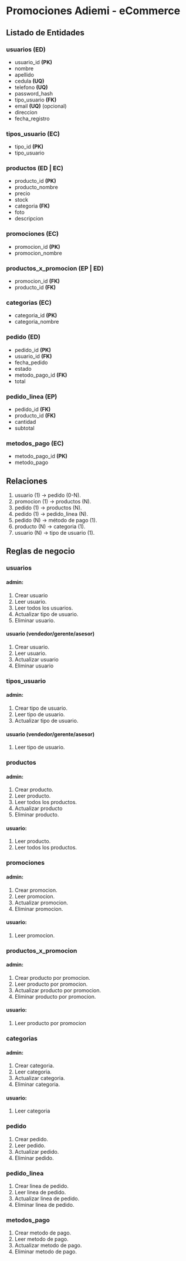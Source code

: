 # Promociones Adiemi - eCommerce

## Listado de Entidades

### usuarios **(ED)**

- usuario_id **(PK)**
- nombre
- apellido
- cedula **(UQ)**
- telefono **(UQ)**
- password_hash
- tipo_usuario **(FK)**
- email **(UQ)** (opcional)
- direccion
- fecha_registro

### tipos_usuario **(EC)**

- tipo_id **(PK)**
- tipo_usuario

### productos **(ED | EC)**

- producto_id **(PK)**
- producto_nombre
- precio
- stock
- categoria **(FK)**
- foto
- descripcion

### promociones **(EC)**

- promocion_id **(PK)**
- promocion_nombre

### productos_x_promocion **(EP | ED)**

- promocion_id **(FK)**
- producto_id **(FK)**

### categorias **(EC)**

- categoria_id **(PK)**
- categoria_nombre

### pedido **(ED)**

- pedido_id **(PK)**
- usuario_id **(FK)**
- fecha_pedido
- estado
- metodo_pago_id **(FK)**
- total

### pedido_linea **(EP)**

- pedido_id **(FK)**
- producto_id **(FK)**
- cantidad
- subtotal

### metodos_pago **(EC)**

- metodo_pago_id **(PK)**
- metodo_pago

## Relaciones

1. usuario (1) -> pedido (0-N).
1. promocion (1) -> productos (N).
1. pedido (1) -> productos (N).
1. pedido (1) -> pedido_linea (N).
1. pedido (N) -> método de pago (1).
1. producto (N) -> categoria (1).
1. usuario (N) -> tipo de usuario (1).

## Reglas de negocio

### usuarios

#### admin:

1. Crear usuario
1. Leer usuario.
1. Leer todos los usuarios.
1. Actualizar tipo de usuario.
1. Eliminar usuario.

#### usuario (vendedor/gerente/asesor)

1. Crear usuario.
1. Leer usuario.
1. Actualizar usuario
1. Eliminar usuario

### tipos_usuario

#### admin:

1. Crear tipo de usuario.
1. Leer tipo de usuario.
1. Actualizar tipo de usuario.

#### usuario (vendedor/gerente/asesor)

1. Leer tipo de usuario.

### productos

#### admin:

1. Crear producto.
1. Leer producto.
1. Leer todos los productos.
1. Actualizar producto
1. Eliminar producto.

#### usuario:

1. Leer producto.
1. Leer todos los productos.

### promociones

#### admin:

1. Crear promocion.
1. Leer promocion.
1. Actualizar promocion.
1. Eliminar promocion.

#### usuario:

1. Leer promocion.

### productos_x_promocion

#### admin:

1. Crear producto por promocion.
1. Leer producto por promocion.
1. Actualizar producto por promocion.
1. Eliminar producto por promocion.

#### usuario:

1. Leer producto por promocion

### categorias

#### admin:

1. Crear categoria.
1. Leer categoria.
1. Actualizar categoria.
1. Eliminar categoria.

#### usuario:

1. Leer categoria

### pedido

1. Crear pedido.
1. Leer pedido.
1. Actualizar pedido.
1. Eliminar pedido.

### pedido_linea

1. Crear linea de pedido.
1. Leer linea de pedido.
1. Actualizar linea de pedido.
1. Eliminar linea de pedido.

### metodos_pago

1. Crear metodo de pago.
1. Leer metodo de pago.
1. Actualizar metodo de pago.
1. Eliminar metodo de pago.
